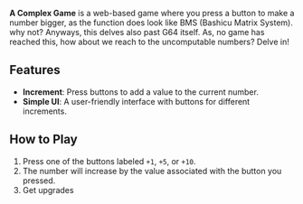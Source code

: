 

**A Complex Game** is a web-based game where you press a button to make a number bigger, as the function does look like BMS (Bashicu Matrix System). why not? Anyways, this delves also past G64 itself. As, no game has reached this, how about we reach to the uncomputable numbers? Delve in! 

## Features

- **Increment**: Press buttons to add a value to the current number.
- **Simple UI**: A user-friendly interface with buttons for different increments.

## How to Play
1. Press one of the buttons labeled `+1`, `+5`, or `+10`.
2. The number will increase by the value associated with the button you pressed.
3. Get upgrades
